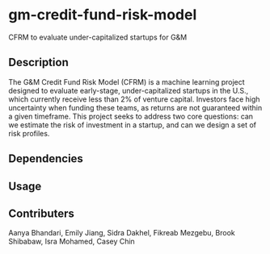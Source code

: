 # gm-credit-fund-risk-model
CFRM to evaluate under-capitalized startups for G&M

## Description
The G&M Credit Fund Risk Model (CFRM) is a machine learning project designed to evaluate early-stage, under-capitalized startups in the U.S., which currently receive less than 2% of venture capital. Investors face high uncertainty when funding these teams, as returns are not guaranteed within a given timeframe. This project seeks to address two core questions: can we estimate the risk of investment in a startup, and can we design a set of risk profiles.

## Dependencies

## Usage

## Contributers
Aanya Bhandari, Emily Jiang, Sidra Dakhel, Fikreab Mezgebu, Brook Shibabaw, Isra Mohamed, Casey Chin
